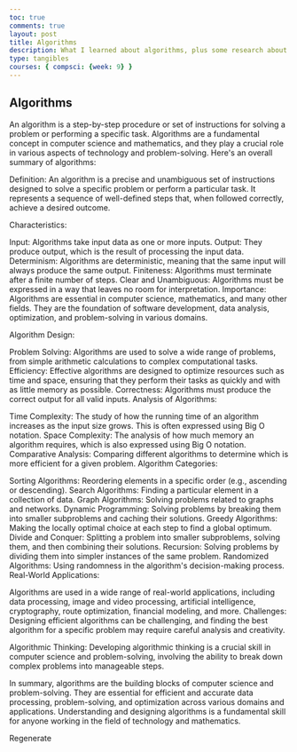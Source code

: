 ```yaml
---
toc: true
comments: true
layout: post
title: Algorithms
description: What I learned about algorithms, plus some research about them 
type: tangibles
courses: { compsci: {week: 9} }
---
```

## Algorithms

An algorithm is a step-by-step procedure or set of instructions for solving a problem or performing a specific task. Algorithms are a fundamental concept in computer science and mathematics, and they play a crucial role in various aspects of technology and problem-solving. Here's an overall summary of algorithms:

Definition: An algorithm is a precise and unambiguous set of instructions designed to solve a specific problem or perform a particular task. It represents a sequence of well-defined steps that, when followed correctly, achieve a desired outcome.

Characteristics:

Input: Algorithms take input data as one or more inputs.
Output: They produce output, which is the result of processing the input data.
Determinism: Algorithms are deterministic, meaning that the same input will always produce the same output.
Finiteness: Algorithms must terminate after a finite number of steps.
Clear and Unambiguous: Algorithms must be expressed in a way that leaves no room for interpretation.
Importance: Algorithms are essential in computer science, mathematics, and many other fields. They are the foundation of software development, data analysis, optimization, and problem-solving in various domains.

Algorithm Design:

Problem Solving: Algorithms are used to solve a wide range of problems, from simple arithmetic calculations to complex computational tasks.
Efficiency: Effective algorithms are designed to optimize resources such as time and space, ensuring that they perform their tasks as quickly and with as little memory as possible.
Correctness: Algorithms must produce the correct output for all valid inputs.
Analysis of Algorithms:

Time Complexity: The study of how the running time of an algorithm increases as the input size grows. This is often expressed using Big O notation.
Space Complexity: The analysis of how much memory an algorithm requires, which is also expressed using Big O notation.
Comparative Analysis: Comparing different algorithms to determine which is more efficient for a given problem.
Algorithm Categories:

Sorting Algorithms: Reordering elements in a specific order (e.g., ascending or descending).
Search Algorithms: Finding a particular element in a collection of data.
Graph Algorithms: Solving problems related to graphs and networks.
Dynamic Programming: Solving problems by breaking them into smaller subproblems and caching their solutions.
Greedy Algorithms: Making the locally optimal choice at each step to find a global optimum.
Divide and Conquer: Splitting a problem into smaller subproblems, solving them, and then combining their solutions.
Recursion: Solving problems by dividing them into simpler instances of the same problem.
Randomized Algorithms: Using randomness in the algorithm's decision-making process.
Real-World Applications:

Algorithms are used in a wide range of real-world applications, including data processing, image and video processing, artificial intelligence, cryptography, route optimization, financial modeling, and more.
Challenges: Designing efficient algorithms can be challenging, and finding the best algorithm for a specific problem may require careful analysis and creativity.

Algorithmic Thinking: Developing algorithmic thinking is a crucial skill in computer science and problem-solving, involving the ability to break down complex problems into manageable steps.

In summary, algorithms are the building blocks of computer science and problem-solving. They are essential for efficient and accurate data processing, problem-solving, and optimization across various domains and applications. Understanding and designing algorithms is a fundamental skill for anyone working in the field of technology and mathematics.






Regenerate
